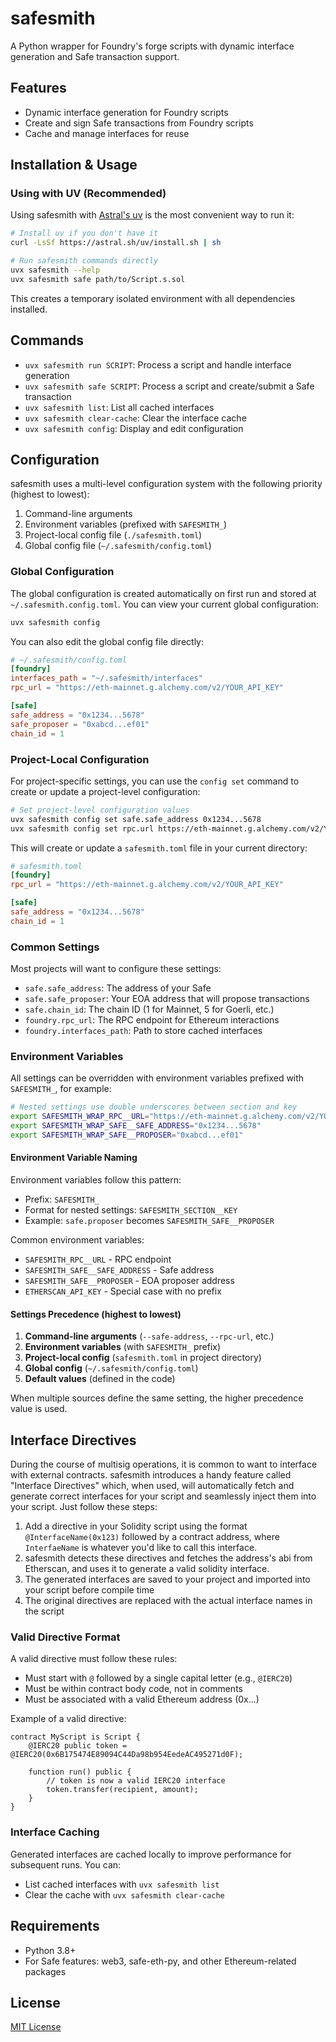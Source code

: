 # safesmith

A Python wrapper for Foundry's forge scripts with dynamic interface generation and Safe transaction support.

## Features

- Dynamic interface generation for Foundry scripts
- Create and sign Safe transactions from Foundry scripts
- Cache and manage interfaces for reuse

## Installation & Usage

### Using with UV (Recommended)

Using safesmith with [Astral's uv](https://github.com/astral-sh/uv) is the most convenient way to run it:

```bash
# Install uv if you don't have it
curl -LsSf https://astral.sh/uv/install.sh | sh

# Run safesmith commands directly
uvx safesmith --help
uvx safesmith safe path/to/Script.s.sol
```

This creates a temporary isolated environment with all dependencies installed.

## Commands

- `uvx safesmith run SCRIPT`: Process a script and handle interface generation
- `uvx safesmith safe SCRIPT`: Process a script and create/submit a Safe transaction
- `uvx safesmith list`: List all cached interfaces
- `uvx safesmith clear-cache`: Clear the interface cache
- `uvx safesmith config`: Display and edit configuration

## Configuration

safesmith uses a multi-level configuration system with the following priority (highest to lowest):

1. Command-line arguments
2. Environment variables (prefixed with `SAFESMITH_`)
3. Project-local config file (`./safesmith.toml`)
4. Global config file (`~/.safesmith/config.toml`)

### Global Configuration

The global configuration is created automatically on first run and stored at `~/.safesmith.config.toml`. You can view your current global configuration:

```bash
uvx safesmith config
```

You can also edit the global config file directly:

```toml
# ~/.safesmith/config.toml
[foundry]
interfaces_path = "~/.safesmith/interfaces"
rpc_url = "https://eth-mainnet.g.alchemy.com/v2/YOUR_API_KEY"

[safe]
safe_address = "0x1234...5678"
safe_proposer = "0xabcd...ef01"
chain_id = 1
```

### Project-Local Configuration

For project-specific settings, you can use the `config set` command to create or update a project-level configuration:

```bash
# Set project-level configuration values
uvx safesmith config set safe.safe_address 0x1234...5678
uvx safesmith config set rpc.url https://eth-mainnet.g.alchemy.com/v2/YOUR_API_KEY
```

This will create or update a `safesmith.toml` file in your current directory:

```toml
# safesmith.toml
[foundry]
rpc_url = "https://eth-mainnet.g.alchemy.com/v2/YOUR_API_KEY"

[safe]
safe_address = "0x1234...5678"
chain_id = 1
```

### Common Settings

Most projects will want to configure these settings:

- `safe.safe_address`: The address of your Safe
- `safe.safe_proposer`: Your EOA address that will propose transactions
- `safe.chain_id`: The chain ID (1 for Mainnet, 5 for Goerli, etc.)
- `foundry.rpc_url`: The RPC endpoint for Ethereum interactions
- `foundry.interfaces_path`: Path to store cached interfaces

### Environment Variables

All settings can be overridden with environment variables prefixed with `SAFESMITH_`, for example:

```bash
# Nested settings use double underscores between section and key
export SAFESMITH_WRAP_RPC__URL="https://eth-mainnet.g.alchemy.com/v2/YOUR_API_KEY"
export SAFESMITH_WRAP_SAFE__SAFE_ADDRESS="0x1234...5678"
export SAFESMITH_WRAP_SAFE__PROPOSER="0xabcd...ef01"
```

#### Environment Variable Naming

Environment variables follow this pattern:

- Prefix: `SAFESMITH_`
- Format for nested settings: `SAFESMITH_SECTION__KEY`
- Example: `safe.proposer` becomes `SAFESMITH_SAFE__PROPOSER`

Common environment variables:

- `SAFESMITH_RPC__URL` - RPC endpoint
- `SAFESMITH_SAFE__SAFE_ADDRESS` - Safe address
- `SAFESMITH_SAFE__PROPOSER` - EOA proposer address
- `ETHERSCAN_API_KEY` - Special case with no prefix

#### Settings Precedence (highest to lowest)

1. **Command-line arguments** (`--safe-address`, `--rpc-url`, etc.)
2. **Environment variables** (with `SAFESMITH_` prefix)
3. **Project-local config** (`safesmith.toml` in project directory)
4. **Global config** (`~/.safesmith/config.toml`)
5. **Default values** (defined in the code)

When multiple sources define the same setting, the higher precedence value is used.

## Interface Directives

During the course of multisig operations, it is common to want to interface with external contracts. safesmith introduces a handy feature called "Interface Directives" which, when used, will automatically fetch and generate correct interfaces for your script and seamlessly inject them into your script. Just follow these steps:

1. Add a directive in your Solidity script using the format `@InterfaceName(0x123)` followed by a contract address, where `InterfaeName` is whatever you'd like to call this interface.
2. safesmith detects these directives and fetches the address's abi from Etherscan, and uses it to generate a valid solidity interface.
3. The generated interfaces are saved to your project and imported into your script before compile time
4. The original directives are replaced with the actual interface names in the script

### Valid Directive Format

A valid directive must follow these rules:

- Must start with `@` followed by a single capital letter (e.g., `@IERC20`)
- Must be within contract body code, not in comments
- Must be associated with a valid Ethereum address (0x...)

Example of a valid directive:

```solidity
contract MyScript is Script {
    @IERC20 public token = @IERC20(0x6B175474E89094C44Da98b954EedeAC495271d0F);

    function run() public {
        // token is now a valid IERC20 interface
        token.transfer(recipient, amount);
    }
}
```

### Interface Caching

Generated interfaces are cached locally to improve performance for subsequent runs. You can:

- List cached interfaces with `uvx safesmith list`
- Clear the cache with `uvx safesmith clear-cache`

## Requirements

- Python 3.8+
- For Safe features: web3, safe-eth-py, and other Ethereum-related packages

## License

[MIT License](LICENSE)
